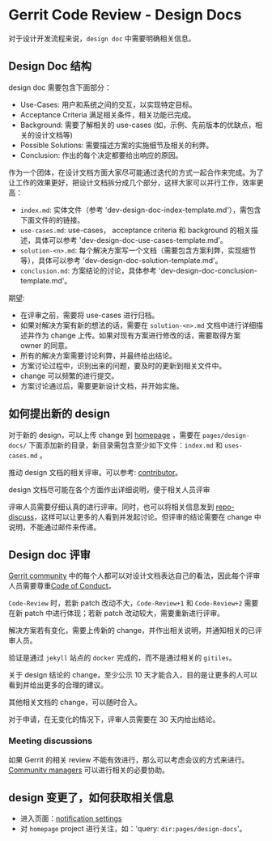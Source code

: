 # Gerrit Code Review - Design Docs

对于设计开发流程来说，`design doc` 中需要明确相关信息。

## Design Doc 结构

design doc 需要包含下面部分：

* Use-Cases:
  用户和系统之间的交互，以实现特定目标。
* Acceptance Criteria
  满足相关条件，相关功能已完成。
* Background:
  需要了解相关的 use-cases (如，示例、先前版本的优缺点，相关的设计文档等)
* Possible Solutions:
  需要描述方案的实施细节及相关的利弊。
* Conclusion:
  作出的每个决定都要给出响应的原因。

作为一个团体，在设计文档方面大家尽可能通过迭代的方式一起合作来完成。为了让工作的效果更好，把设计文档拆分成几个部分，这样大家可以并行工作，效率更高：

* `index.md`:
  实体文件（参考 'dev-design-doc-index-template.md'），需包含下面文件的的链接。
* `use-cases.md`:
  use-cases， acceptance criteria 和 background 的相关描述，具体可以参考 'dev-design-doc-use-cases-template.md'。
* `solution-<n>.md`:
  每个解决方案写一个文档（需要包含方案利弊，实现细节等），具体可以参考 'dev-design-doc-solution-template.md'。
* `conclusion.md`:
  方案结论的讨论，具体参考 'dev-design-doc-conclusion-template.md'。

期望:

* 在评审之前，需要将 use-cases 进行归档。
* 如果对解决方案有新的想法的话，需要在 `solution-<n>.md` 文档中进行详细描述并作为 change 上传。如果对现有方案进行修改的话，需要取得方案 owner 的同意。
* 所有的解决方案需要讨论利弊，并最终给出结论。
* 方案讨论过程中，识别出来的问题，要及时的更新到相关文件中。
* change 可以频繁的进行提交。
* 方案讨论通过后，需要更新设计文档，并开始实施。

## 如何提出新的 design

对于新的 design，可以上传 change 到 [homepage](https://gerrit-review.googlesource.com/admin/repos/homepage) ，需要在 `pages/design-docs/` 下面添加新的目录，新目录需包含至少如下文件：`index.md` 和 `uses-cases.md` 。

推动 design 文档的相关评审。可以参考: [contributor](dev-roles.md)。

design 文档尽可能在各个方面作出详细说明，便于相关人员评审

评审人员需要仔细认真的进行评审。同时，也可以将相关信息发到 [repo-discuss](https://groups.google.com/d/forum/repo-discuss)，这样可以让更多的人看到并发起讨论。但评审的结论需要在 change 中说明，不能通过邮件来传递。

## Design doc 评审

[Gerrit community](dev-roles.md) 中的每个人都可以对设计文档表达自己的看法，因此每个评审人员需要尊重[Code of Conduct](https://www.gerritcodereview.com/codeofconduct.html)。

`Code-Review` 时，若新 patch 改动不大，`Code-Review+1` 和 `Code-Review+2` 需要在新 patch 中进行体现；若新 patch 改动较大，需要重新进行评审。

解决方案若有变化，需要上传新的 change，并作出相关说明，并通知相关的已评审人员。

验证是通过 `jekyll` 站点的 `docker` 完成的，而不是通过相关的 `gitiles`。

关于 design 结论的 change，至少公示 10 天才能合入，目的是让更多的人可以看到并给出更多的合理的建议。

其他相关文档的 change，可以随时合入。

对于申请，在无变化的情况下，评审人员需要在 30 天内给出结论。

### Meeting discussions

如果 Gerrit 的相关 review 不能有效进行，那么可以考虑会议的方式来进行。[Community managers](https://www.gerritcodereview.com/members.html#community-managers) 可以进行相关的必要协助。

## design 变更了，如何获取相关信息

* 进入页面：[notification settings](https://gerrit-review.googlesource.com/settings/#Notifications)
* 对 `homepage` project 进行关注，如：'query: `dir:pages/design-docs`'。

